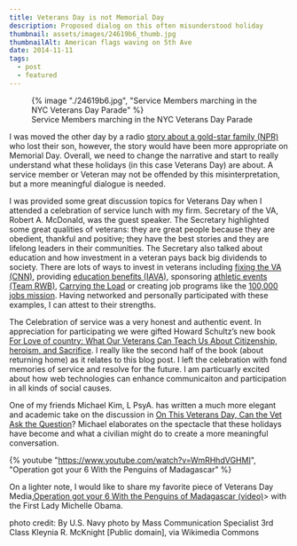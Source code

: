 ```yaml
---
title: Veterans Day is not Memorial Day
description: Proposed dialog on this often misunderstood holiday 
thumbnail: assets/images/24619b6_thumb.jpg
thumbnailAlt: American flags waving on 5th Ave
date: 2014-11-11
tags:
  - post
  - featured
---
```


<figure>
  {% image "./24619b6.jpg", "Service Members marching in the NYC Veterans Day Parade" %}
<figcaption>Service Members marching in the NYC Veterans Day Parade</figcaption>  
</figure>

<span class="dropcap">I</span> was moved the other day by a radio [story about a gold-star family (NPR)](http://www.npr.org/2014/11/11/362817642/a-marines-parents-story-their-memories-that-you-should-hear) who lost their son, however, the story would have been more appropriate on Memorial Day. Overall, we need to change the narrative and start to really understand what these holidays (in this case Veterans Day) are about. A service member or Veteran may not be offended by this misinterpretation, but a more meaningful dialogue is needed.

I was provided some great discussion topics for Veterans Day when I attended a celebration of service lunch with my firm. Secretary of the VA, Robert A. McDonald, was the guest speaker. The Secretary highlighted some great qualities of veterans: they are great people because they are obedient, thankful and positive; they have the best stories and they are lifelong leaders in their communities. The Secretary also talked about education and how investment in a veteran pays back big dividends to society. There are lots of ways to invest in veterans including [fixing the VA (CNN)](http://www.cbs.com/shows/60_minutes/video/lJSeZIrOcRTcDWYPTfg6miJKh5u3EsX6/robert-mcdonald-cleaning-up-the-va/), providing [education benefits (IAVA)](http://iava.org/program/education-programs/), sponsoring [athletic events (Team RWB)](http://teamrwb.org/), [Carrying the Load](http://carrytheload.org/splash/) or creating job programs like the [100,000 jobs mission](https://www.veteranjobsmission.com/). Having networked and personally participated with these examples, I can attest to their strengths.

The Celebration of service was a very honest and authentic event. In appreciation for participating we were gifted Howard Schultz&#8217;s new book [For Love of country: What Our Veterans Can Teach Us About Citizenship, heroism, and Sacrifice](http://forloveofcountrybook.com/). I really like the second half of the book (about returning home) as it relates to this blog post. I left the celebration with fond memories of service and resolve for the future. I am particuarly excited about how web technologies can enhance communicaiton and participation in all kinds of social causes.

One of my friends Michael Kim, L PsyA. has written a much more elegant and academic take on the discussion in [On This Veterans Day, Can the Vet Ask the Question](https://www.linkedin.com/pulse/article/20141111154355-30541102-on-this-veterans-day-can-the-vet-ask-the-question)? Michael elaborates on the spectacle that these holidays have become and what a civilian might do to create a more meaningful conversation.

{% youtube "https://www.youtube.com/watch?v=WmRHhdVGHMI", "Operation got your 6 With the Penguins of Madagascar" %}

On a lighter note, I would like to share my favorite piece of Veterans Day Media,[Operation got your 6 With the Penguins of Madagascar (video)](https://www.youtube.com/watch?v=WmRHhdVGHMI)>   with the First Lady Michelle Obama.

photo credit: By U.S. Navy photo by Mass Communication Specialist 3rd Class Kleynia R. McKnight [Public domain], via Wikimedia Commons
